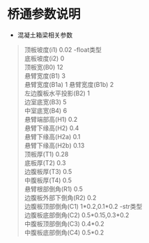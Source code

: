 # 桥通参数说明
* 混凝土箱梁相关参数
> 顶板坡度(i1)	0.02    -float类型  
底板坡度(i2)	0  
顶板宽(B0)	12  
悬臂宽度(B1)	3  
悬臂宽度(B1a)	1
悬臂宽度(B1b)	2  
左边腹板水平投影(B2)	1  
边室底宽(B3)	5  
中室底宽(B4)	6  
悬臂端部高(H1)	0.2  
悬臂下缘高(H2)	0.4  
悬臂下缘高(H2a)	0.1  
悬臂下缘高(H2b)	0.13  
顶板厚(T1)	0.28  
底板厚(T2)	0.3  
边腹板厚(T3)	0.5  
中腹板厚(T4)	0.5   
悬臂根部倒角(R1)	0.5  
边腹板外部下倒角(R2)	0.2  
边腹板顶部倒角(C1)	1\*0.2,0.1\*0.2   -str类型  
边腹板底部倒角(C2)	0.5\*0.15,0.3\*0.2  
中腹板顶部倒角(C3)	0.4\*0.2  
中腹板底部倒角(C4)	0.5\*0.2  

